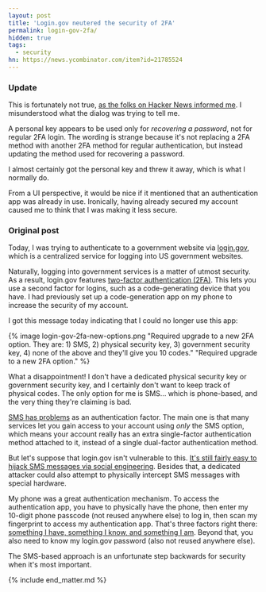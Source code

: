 ```yaml
---
layout: post
title: 'Login.gov neutered the security of 2FA'
permalink: login-gov-2fa/
hidden: true
tags:
  - security
hn: https://news.ycombinator.com/item?id=21785524
---
```


### Update

This is fortunately not true, [as the folks on Hacker News informed me](https://news.ycombinator.com/item?id=21785524). I misunderstood what the dialog was
trying to tell me.

A personal key appears to be used only for *recovering a password*, not for
regular 2FA login. The wording is strange because it's not replacing a 2FA
method with another 2FA method for regular authentication, but instead updating
the method used for recovering a password.

I almost certainly got the personal key and threw it away, which is what I
normally do.

From a UI perspective, it would be nice if it mentioned that an authentication
app was already in use. Ironically, having already secured my account caused me
to think that I was making it less secure.

### Original post

Today, I was trying to authenticate to a government website via
[login.gov](https://login.gov), which is a centralized service for logging into
US government websites.

Naturally, logging into government services is a matter of utmost security. As a
result, login.gov features [two-factor authentication (2FA)][2fa]. This lets you
use a second factor for logins, such as a code-generating device that you have.
I had previously set up a code-generation app on my phone to increase the
security of my account.

  [2fa]: https://en.wikipedia.org/wiki/Multi-factor_authentication

I got this message today indicating that I could no longer use this app:

{% image login-gov-2fa-new-options.png
         "Required upgrade to a new 2FA option. They are: 1) SMS, 2) physical
         security key, 3) government security key, 4) none of the above and
         they'll give you 10 codes."
         "Required upgrade to a new 2FA option." %}

What a disappointment! I don't have a dedicated physical security key or
government security key, and I certainly don't want to keep track of physical
codes. The only option for me is SMS... which is phone-based, and the very thing
they're claiming is bad.

[SMS has problems][sms-2fa] as an authentication factor. The main one is that
many services let you gain access to your account using *only* the SMS option,
which means your account really has an extra single-factor authentication method
attached to it, instead of a single dual-factor authentication method.

  [sms-2fa]: https://www.pindrop.com/blog/nist-explains-proposed-ban-on-sms-for-2fa/

But let's suppose that login.gov isn't vulnerable to this. [It's still fairly
easy to hijack SMS messages via social engineering][sms-hijack]. Besides that, a
dedicated attacker could also attempt to physically intercept SMS messages with
special hardware.

  [sms-hijack]: https://www.jwz.org/blog/2018/07/two-factor-auth-and-sms-hijacking/

My phone was a great authentication mechanism. To access the authentication app,
you have to physically have the phone, then enter my 10-digit phone passcode
(not reused anywhere else) to log in, then scan my fingerprint to access my
authentication app. That's three factors right there: [something I have,
something I know, and something I am][3fa]. Beyond that, you also need to know
my login.gov password (also not reused anywhere else).

  [3fa]: https://blog.gemalto.com/security/2011/09/05/three-factor-authentication-something-you-know-something-you-have-something-you-are/

The SMS-based approach is an unfortunate step backwards for security when it's
most important.

{% include end_matter.md %}

